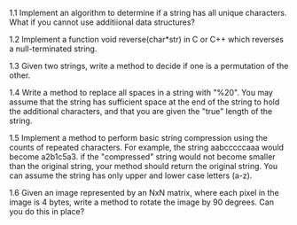1.1 Implement an algorithm to determine if a string has all unique characters. What if you cannot use additiional data structures?

1.2 Implement a function void reverse(char*str) in C or C++ which reverses a null-terminated string.

1.3 Given two strings, write a method to decide if one is a permutation of the other.

1.4 Write a method to replace all spaces in a string with "%20". You may assume that the string has sufficient space at the end of the string to hold the additional characters, and that you are given the "true" length of the string. 

1.5 Implement a method to perform basic string compression using the counts of repeated characters. For example, the string aabcccccaaa would become a2b1c5a3. if the "compressed" string would not become smaller than the original string, your method should return the original string. You can assume the string has only upper and lower case letters (a-z).

1.6 Given an image represented by an NxN matrix, where each pixel in the image is 4 bytes, write a method to rotate the image by 90 degrees. Can you do this in place?